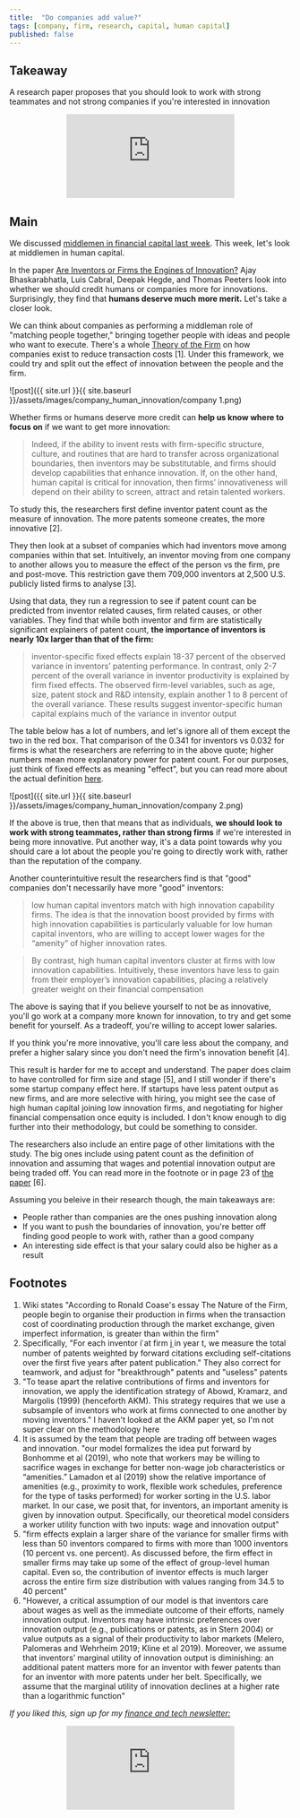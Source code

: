 ```yaml
---
title:  "Do companies add value?"  
tags: [company, firm, research, capital, human capital]
published: false
---
```


## Takeaway

A research paper proposes that you should look to work with strong teammates and not strong companies if you're interested in innovation

<style>
      .iframe-container {
        overflow: hidden;        
        padding-top: 50%; <!-- Calculated from the aspect ration of the content (in case of 16:9 it is 9/16= 0.5625) -->
        position: relative;
      }
      .iframe-container iframe { 
         border: 0;
         height: 100%; <!-- Finally, width and height are set to 100% so the iframe takes up 100% of the containers space. -->
         left: 0;
         position: absolute;
         top: 0;
         width: 100%;
         display: block;
         margin: 0 auto; <!-- center image -->
      }
      <!-- 4x3 Aspect Ratio -->
      .iframe-container-4x3 {
        padding-top: 75%;
      }
</style> 

<div class="iframe-container-4x3">
  <p align="center"><iframe src="https://avoidboringpeople.substack.com/embed" frameborder="0" scrolling="no"> </iframe></p>
</div>

## Main

We discussed [middlemen in financial capital last week](https://avoidboringpeople.substack.com/p/do-investment-bankers-add-value "ib"). This week, let's look at middlemen in human capital. 

In the paper [Are Inventors or Firms the Engines of Innovation?](https://papers.ssrn.com/sol3/papers.cfm?abstract_id=3081933 "paper") Ajay Bhaskarabhatla, Luis Cabral, Deepak Hegde, and Thomas Peeters look into whether we should credit humans or companies more for innovations. Surprisingly, they find that **humans deserve much more merit.** Let's take a closer look.

We can think about companies as performing a middleman role of "matching people together," bringing together people with ideas and people who want to execute. There's a whole [Theory of the Firm](https://en.wikipedia.org/wiki/Theory_of_the_firm "Theory") on how companies exist to reduce transaction costs \[1\]. Under this framework, we could try and split out the effect of innovation between the people and the firm.

![post]({{ site.url }}{{ site.baseurl }}/assets/images/company_human_innovation/company 1.png)

Whether firms or humans deserve more credit can **help us know where to focus on** if we want to get more innovation:  

> Indeed, if the ability to invent rests with firm-specific structure, culture, and routines that are hard to transfer across organizational boundaries, then inventors may be substitutable, and firms should develop capabilities that enhance innovation. If, on the other hand, human capital is critical for innovation, then firms’ innovativeness will depend on their ability to screen, attract and retain talented workers. 

To study this, the researchers first define inventor patent count as the measure of innovation. The more patents someone creates, the more innovative \[2\]. 

They then look at a subset of companies which had inventors move among companies within that set. Intuitively, an inventor moving from one company to another allows you to measure the effect of the person vs the firm, pre and post-move. This restriction gave them 709,000 inventors at 2,500 U.S. publicly listed firms to analyse \[3\].

Using that data, they run a regression to see if patent count can be predicted from inventor related causes, firm related causes, or other variables. They find that while both inventor and firm are statistically significant explainers of patent count, **the importance of inventors is nearly 10x larger than that of the firm:** 

> inventor-specific fixed effects explain 18-37 percent of the observed variance in inventors’ patenting performance. In contrast, only 2-7 percent of the overall variance in inventor productivity is explained by firm fixed effects. The observed firm-level variables, such as age, size, patent stock and R&D intensity, explain another 1 to 8 percent of the overall variance. These results suggest inventor-specific human capital explains much of the variance in inventor output

The table below has a lot of numbers, and let's ignore all of them except the two in the red box. That comparison of the 0.341 for inventors vs 0.032 for firms is what the researchers are referring to in the above quote; higher numbers mean more explanatory power for patent count. For our purposes, just think of fixed effects as meaning "effect", but you can read more about the actual definition [here](http://www.jblumenstock.com/files/courses/econ174/FEModels.pdf "fixed").

![post]({{ site.url }}{{ site.baseurl }}/assets/images/company_human_innovation/company 2.png)

If the above is true, then that means that as individuals, **we should look to work with strong teammates, rather than strong firms** if we're interested in being more innovative. Put another way, it's a data point towards why you should care a lot about the people you're going to directly work with, rather than the reputation of the company.

Another counterintuitive result the researchers find is that "good" companies don't necessarily have more "good" inventors:

> low human capital inventors match with high innovation capability firms. The idea is that the innovation boost provided by firms with high innovation capabilities is particularly valuable for low human capital inventors, who are willing to accept lower wages for the “amenity” of higher innovation rates. 

> By contrast, high human capital inventors cluster at firms with low innovation capabilities. Intuitively, these inventors have less to gain from their employer’s innovation capabilities, placing a relatively greater weight on their financial compensation

The above is saying that if you believe yourself to not be as innovative, you'll go work at a company more known for innovation, to try and get some benefit for yourself. As a tradeoff, you're willing to accept lower salaries.

If you think you're more innovative, you'll care less about the company, and prefer a higher salary since you don't need the firm's innovation benefit \[4\]. 

This result is harder for me to accept and understand. The paper does claim to have controlled for firm size and stage \[5\], and I still wonder if there's some startup company effect here. If startups have less patent output as new firms, and are more selective with hiring, you might see the case of high human capital joining low innovation firms, and negotiating for higher financial compensation once equity is included. I don't know enough to dig further into their methodology, but could be something to consider.

The researchers also include an entire page of other limitations with the study. The big ones include using patent count as the definition of innovation and assuming that wages and potential innovation output are being traded off. You can read more in the footnote or in page 23 of [the paper](https://papers.ssrn.com/sol3/papers.cfm?abstract_id=3081933 "paper") \[6\].

Assuming you beleive in their research though, the main takeaways are:

- People rather than companies are the ones pushing innovation along
- If you want to push the boundaries of innovation, you're better off finding good people to work with, rather than a good company
- An interesting side effect is that your salary could also be higher as a result

## Footnotes

1. Wiki states "According to Ronald Coase's essay The Nature of the Firm, people begin to organise their production in firms when the transaction cost of coordinating production through the market exchange, given imperfect information, is greater than within the firm"
2. Specifically, "For each inventor ݅i at firm ݆j in year t, we measure the total number of patents weighted by forward citations excluding self-citations over the first five years after patent publication." They also correct for teamwork, and adjust for "breakthrough" patents and "useless" patents
3. "To tease apart the relative contributions of firms and inventors for innovation, we apply the identification strategy of Abowd, Kramarz, and Margolis (1999) (henceforth AKM). This strategy requires that we use a subsample of inventors who work at firms connected to one another by moving inventors." I haven't looked at the AKM paper yet, so I'm not super clear on the methodology here
4. It is assumed by the team that people are trading off between wages and innovation. "our model formalizes the idea put forward by Bonhomme et al (2019), who note that workers may be willing to sacrifice wages in exchange for better non-wage job characteristics or “amenities.” Lamadon et al (2019) show the relative importance of amenities (e.g., proximity to work, flexible work schedules, preference for the type of tasks performed) for worker sorting in the U.S. labor market. In our case, we posit that, for inventors, an important amenity is given by innovation output. Specifically, our theoretical model considers a worker utility function with two inputs: wage and innovation output"
5. "firm effects explain a larger share of the variance for smaller firms with less than 50 inventors compared to firms with more than 1000 inventors (10 percent vs. one percent). As discussed before, the firm effect in smaller firms may take up some of the effect of group-level human capital. Even so, the contribution of inventor effects is much larger across the entire firm size distribution with values ranging from 34.5 to 40 percent"
6. "However, a critical assumption of our model is that inventors care about wages as well as the immediate outcome of their efforts, namely innovation
output. Inventors may have intrinsic preferences over innovation output (e.g., publications or patents, as in Stern 2004) or value outputs as a signal of their productivity to labor markets (Melero, Palomeras and Wehrheim 2019; Kline et al 2019). Moreover, we assume that inventors’ marginal utility of innovation output is diminishing: an additional patent matters more for an inventor with fewer patents than for an inventor with more patents under her belt. Specifically, we assume that the marginal utility of innovation declines at a higher rate than a logarithmic function"

*If you liked this, sign up for my [finance and tech newsletter:](https://avoidboringpeople.substack.com/ "ABP")*

<div class="iframe-container-4x3">
  <p align="center"><iframe src="https://avoidboringpeople.substack.com/embed" frameborder="0" scrolling="no"> </iframe></p>
</div>
